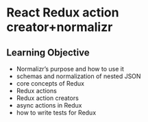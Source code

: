 # React Redux action creator+normalizr

## Learning Objective

- Normalizr’s purpose and how to use it
- schemas and normalization of nested JSON
- core concepts of Redux
- Redux actions
- Redux action creators
- async actions in Redux
- how to write tests for Redux
